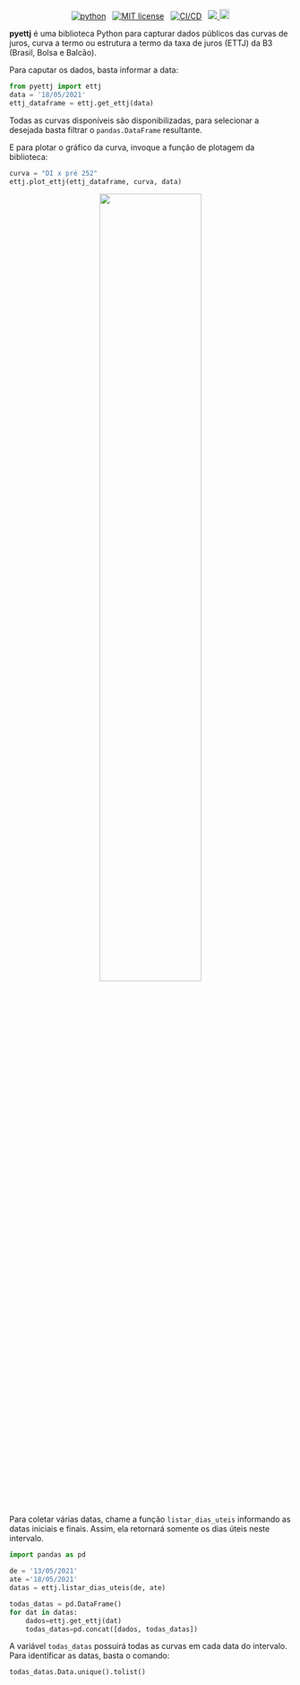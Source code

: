 <!-- buttons -->

<p align="center">
    <a href="https://www.python.org/">
        <img src="https://img.shields.io/badge/python-v3-brightgreen.svg"
            alt="python"></a> &nbsp;
    <a href="https://opensource.org/licenses/MIT">
        <img src="https://img.shields.io/badge/license-MIT-brightgreen.svg"
            alt="MIT license"></a> &nbsp;
    <a href="https://github.com/rafa-rod/pyettj/actions/workflows/pipeline.yml">
        <img src="https://github.com/rafa-rod/pyettj/actions/workflows/pipeline.yml/badge.svg"
            alt="CI/CD"></a> &nbsp;
    <a href="https://codecov.io/gh/rafa-rod/pyettj">
        <img src="https://codecov.io/gh/rafa-rod/pyettj/branch/main/graph/badge.svg?token=TRU9VIoqZB"/>
    </a>
    <a href="https://badge.fury.io/py/pyettj">
        <img src="https://badge.fury.io/py/pyettj.svg" alt="PyPI version" height="18">
    </a>
    
</p>

<!-- content -->

**pyettj** é uma biblioteca Python para capturar dados públicos das curvas de juros, curva a termo ou estrutura a termo da taxa de juros (ETTJ) da B3 (Brasil, Bolsa e Balcão).

Para caputar os dados, basta informar a data:

```python
from pyettj import ettj
data = '18/05/2021'
ettj_dataframe = ettj.get_ettj(data)
```

Todas as curvas disponíveis são disponibilizadas, para selecionar a desejada basta filtrar o `pandas.DataFrame` resultante.

E para plotar o gráfico da curva, invoque a função de plotagem da biblioteca:

```python
curva = "DI x pré 252"
ettj.plot_ettj(ettj_dataframe, curva, data)
```

<center>
<img src="https://github.com/rafa-rod/pyettj/blob/main/media/pre.png" style="width:60%;"/>
</center>

Para coletar várias datas, chame a função `listar_dias_uteis` informando as datas iniciais e finais. Assim, ela retornará somente os dias úteis neste intervalo.

```python
import pandas as pd

de = '13/05/2021'
ate ='18/05/2021'
datas = ettj.listar_dias_uteis(de, ate)

todas_datas = pd.DataFrame()
for dat in datas:
    dados=ettj.get_ettj(dat)
    todas_datas=pd.concat([dados, todas_datas])
```

A variável `todas_datas` possuirá todas as curvas em cada data do intervalo. Para identificar as datas, basta o comando:

```python
todas_datas.Data.unique().tolist()
```